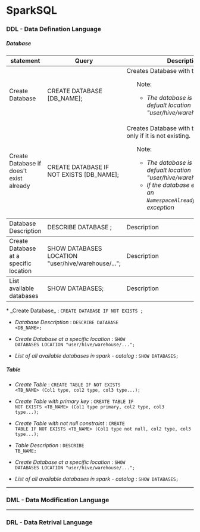 # SparkSQL

### DDL - Data Defination Language

##### __Database__
<table>
<thead><tr><th>statement</th><th>Query</th><th>Description</th><th>Example</th><th>Result</th></tr></thead>
<tbody>
<tr>
<td>Create Database</td><td>CREATE DATABASE [DB_NAME];</td><td>Creates Database with the given name. 
<ul>Note:<ul>
<li><i>The database is created at the defualt location "user/hive/warehouse/"</i></li>
</td>
<td></td></tr>
<tr>
<td>Create Database if does't exist already</td><td>CREATE DATABASE IF NOT EXISTS [DB_NAME];</td><td>Creates Database with the given name, only if it is not existing. 
<ul>Note:<ul>
<li><i>The database is created at the defualt location "user/hive/warehouse/"</i></li>
<li><i>If the database exist, it will raise an <code>NamespaceAlreadyExistsException</code> exception</i></li></td><td>CREATE DATABASE IF NOT EXISTS emp;</td>
<td></td></tr>
<tbody><tr><td>Database Description</td><td>DESCRIBE DATABASE <DB_NAME>;</td><td>Description</td><td>Example</td><td></td></tr>
<tbody><tr><td>Create Database at a specific location</td><td>SHOW DATABASES LOCATION "user/hive/warehouse/...";</td><td>Description</td><td>Example</td><td></td></tr>
<tbody><tr><td>List available databases</td><td>SHOW DATABASES;</td><td>Description</td><td>Example</td><td></td></tr>
</tbody>
</table>
* _Create Database_ : <code>CREATE DATABASE IF NOT EXISTS <DB_NAME>;</code>

* _Database Description_ : <code>DESCRIBE DATABASE <DB_NAME>;</code>
 
* _Create Database at a specific location_ : <code>SHOW DATABASES LOCATION "user/hive/warehouse/...";</code>

* _List of all available databases in spark - catalog_ : <code>SHOW DATABASES;</code>

##### __Table__

* _Create Table_ : <code>CREATE TABLE IF NOT EXISTS <TB_NAME> (Col1 type, col2 type, col3 type...);</code>

* _Create Table with primary key_ : <code>CREATE TABLE IF NOT EXISTS <TB_NAME> (Col1 type primary, col2 type, col3 type...);</code>

* _Create Table with not null constraint_ : <code>CREATE TABLE IF NOT EXISTS <TB_NAME> (Col1 type not null, col2 type, col3 type...);</code>

* _Table Description_ : <code>DESCRIBE TB_NAME;</code>
 
* _Create Database at a specific location_ : <code>SHOW DATABASES LOCATION "user/hive/warehouse/...";</code>

* _List of all available databases in spark - catalog_ : <code>SHOW DATABASES;</code>
---
### DML - Data Modification Language

---
### DRL - Data Retrival Language


